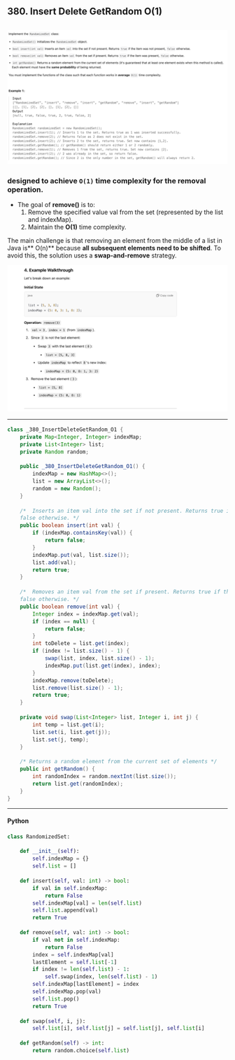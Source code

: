 ## 380. Insert Delete GetRandom O(1)

![](img/2025-01-14-17-24-10.png)
---

### designed to achieve `O(1)` time complexity for the removal operation.

- The goal of **remove()** is to:
  1. Remove the specified value val from the set (represented by the list and indexMap).
  2. Maintain the **O(1)** time complexity.

The main challenge is that removing an element from the middle of a list in Java is** O(n)** 
because **all subsequent elements need to be shifted**. To avoid this, the solution uses a **swap-and-remove** strategy.


![](img/2025-01-14-18-13-00.png)


---

```java
class _380_InsertDeleteGetRandom_O1 {
    private Map<Integer, Integer> indexMap;
    private List<Integer> list;
    private Random random;

    public _380_InsertDeleteGetRandom_O1() {
        indexMap = new HashMap<>();
        list = new ArrayList<>();
        random = new Random();
    }

    /*  Inserts an item val into the set if not present. Returns true if the item was not present,
    false otherwise. */
    public boolean insert(int val) {
        if (indexMap.containsKey(val)) {
            return false;
        }
        indexMap.put(val, list.size());
        list.add(val);
        return true;
    }

    /*  Removes an item val from the set if present. Returns true if the item was present,
    false otherwise. */
    public boolean remove(int val) {
        Integer index = indexMap.get(val);
        if (index == null) {
            return false;
        }
        int toDelete = list.get(index);
        if (index != list.size() - 1) {
            swap(list, index, list.size() - 1);
            indexMap.put(list.get(index), index);
        }
        indexMap.remove(toDelete);
        list.remove(list.size() - 1);
        return true;
    }

    private void swap(List<Integer> list, Integer i, int j) {
        int temp = list.get(i);
        list.set(i, list.get(j));
        list.set(j, temp);
    }

    /* Returns a random element from the current set of elements */
    public int getRandom() {
        int randomIndex = random.nextInt(list.size());
        return list.get(randomIndex);
    }
}
```
---

#### Python

```py
class RandomizedSet:

    def __init__(self):
        self.indexMap = {}
        self.list = []

    def insert(self, val: int) -> bool:
        if val in self.indexMap:
            return False
        self.indexMap[val] = len(self.list)
        self.list.append(val)
        return True

    def remove(self, val: int) -> bool:
        if val not in self.indexMap:
            return False
        index = self.indexMap[val]
        lastElement = self.list[-1]
        if index != len(self.list) - 1:
            self.swap(index, len(self.list) - 1)
        self.indexMap[lastElement] = index
        self.indexMap.pop(val)
        self.list.pop()
        return True

    def swap(self, i, j):
        self.list[i], self.list[j] = self.list[j], self.list[i]

    def getRandom(self) -> int:
        return random.choice(self.list)
```